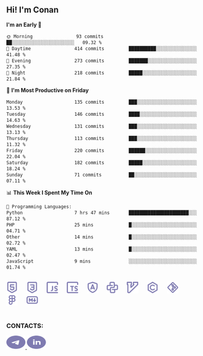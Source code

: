 ## Hi! I'm Conan

<!--START_SECTION:waka-->
**I'm an Early 🐤** 

```text
🌞 Morning                93 commits          ██░░░░░░░░░░░░░░░░░░░░░░░   09.32 % 
🌆 Daytime                414 commits         ██████████░░░░░░░░░░░░░░░   41.48 % 
🌃 Evening                273 commits         ███████░░░░░░░░░░░░░░░░░░   27.35 % 
🌙 Night                  218 commits         █████░░░░░░░░░░░░░░░░░░░░   21.84 % 
```
📅 **I'm Most Productive on Friday** 

```text
Monday                   135 commits         ███░░░░░░░░░░░░░░░░░░░░░░   13.53 % 
Tuesday                  146 commits         ████░░░░░░░░░░░░░░░░░░░░░   14.63 % 
Wednesday                131 commits         ███░░░░░░░░░░░░░░░░░░░░░░   13.13 % 
Thursday                 113 commits         ███░░░░░░░░░░░░░░░░░░░░░░   11.32 % 
Friday                   220 commits         ██████░░░░░░░░░░░░░░░░░░░   22.04 % 
Saturday                 182 commits         █████░░░░░░░░░░░░░░░░░░░░   18.24 % 
Sunday                   71 commits          ██░░░░░░░░░░░░░░░░░░░░░░░   07.11 % 
```


📊 **This Week I Spent My Time On** 

```text
💬 Programming Languages: 
Python                   7 hrs 47 mins       ██████████████████████░░░   87.12 % 
PHP                      25 mins             █░░░░░░░░░░░░░░░░░░░░░░░░   04.71 % 
Other                    14 mins             █░░░░░░░░░░░░░░░░░░░░░░░░   02.72 % 
YAML                     13 mins             █░░░░░░░░░░░░░░░░░░░░░░░░   02.47 % 
JavaScript               9 mins              ░░░░░░░░░░░░░░░░░░░░░░░░░   01.74 % 
```


<!--END_SECTION:waka-->


<br>

<div align="left">
  <img src="icons/skills/html.svg" height="30" alt="html5"/>
  <img width="15"/>
  <img src="icons/skills/css.svg" height="30" alt="css"/>
    <img width="15"/>
  <img src="icons/skills/javascript.svg" height="30" alt="javascript"/>
  <img width="15"/>
  <img src="icons/skills/typescript.svg" height="30" alt="typescript"/>
  <img width="15"/>
  <img src="icons/skills/angular.svg" height="30" alt="angular"/>
  <img width="15"/>
  <img src="icons/skills/python.svg" height="30" alt="python"/>
  <img width="15"/>
  <img src="icons/skills/vim.svg" height="30" alt="vim"  />
  <img width="15"/>
  <img src="icons/skills/c.svg" height="30" alt="c"/>
  <img width="15"/>
  <img src="icons/skills/git.svg" height="30" alt="git"/>
  <img width="15"/>
  <img src="icons/skills/figma.svg" height="30" alt="figma"/>
  <img width="15"/>
  <img src="icons/skills/markdown.svg" height="30" alt="markdown"/>
</div>

<br>


### CONTACTS:

<div align="left">
  <a href="https://t.me/gkkconan">
    <img src="icons/contacts/telegram.svg" width="50" height="35" alt="telegram"/>
  </a>
  <a href="https://www.linkedin.com/in/gkkconan">
    <img src="icons/contacts/linkedin.svg" width="50" height="35" alt="linkedin"/>
  </a>
</div>
